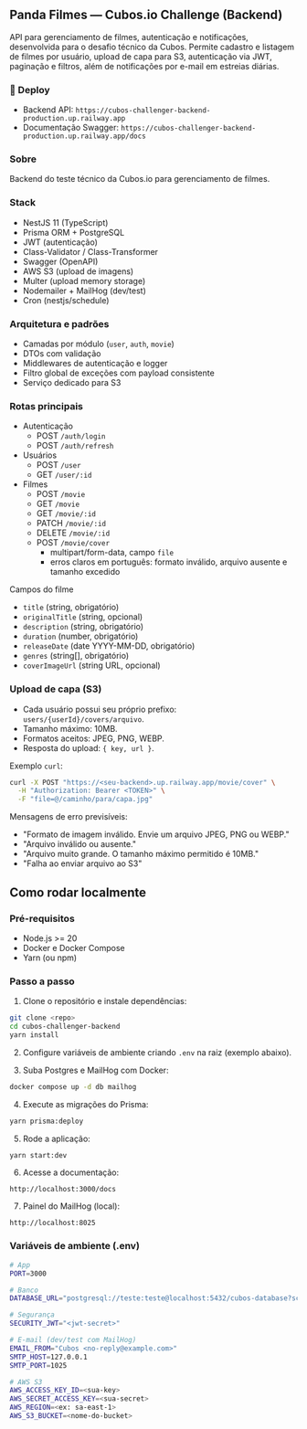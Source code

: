 ## Panda Filmes — Cubos.io Challenge (Backend)

API para gerenciamento de filmes, autenticação e notificações, desenvolvida para o desafio técnico da Cubos. Permite cadastro e listagem de filmes por usuário, upload de capa para S3, autenticação via JWT, paginação e filtros, além de notificações por e-mail em estreias diárias.

### 🚀 Deploy
- Backend API: `https://cubos-challenger-backend-production.up.railway.app`
- Documentação Swagger: `https://cubos-challenger-backend-production.up.railway.app/docs`

### Sobre
Backend do teste técnico da Cubos.io para gerenciamento de filmes.

### Stack
- NestJS 11 (TypeScript)
- Prisma ORM + PostgreSQL
- JWT (autenticação)
- Class-Validator / Class-Transformer
- Swagger (OpenAPI)
- AWS S3 (upload de imagens)
- Multer (upload memory storage)
- Nodemailer + MailHog (dev/test)
- Cron (nestjs/schedule)

### Arquitetura e padrões
- Camadas por módulo (`user`, `auth`, `movie`)
- DTOs com validação
- Middlewares de autenticação e logger
- Filtro global de exceções com payload consistente
- Serviço dedicado para S3

### Rotas principais
- Autenticação
  - POST `/auth/login`
  - POST `/auth/refresh`
- Usuários
  - POST `/user`
  - GET `/user/:id`
- Filmes
  - POST `/movie`
  - GET `/movie`
  - GET `/movie/:id`
  - PATCH `/movie/:id`
  - DELETE `/movie/:id`
  - POST `/movie/cover`
    - multipart/form-data, campo `file`
    - erros claros em português: formato inválido, arquivo ausente e tamanho excedido

Campos do filme
- `title` (string, obrigatório)
- `originalTitle` (string, opcional)
- `description` (string, obrigatório)
- `duration` (number, obrigatório)
- `releaseDate` (date YYYY-MM-DD, obrigatório)
- `genres` (string[], obrigatório)
- `coverImageUrl` (string URL, opcional)

### Upload de capa (S3)
- Cada usuário possui seu próprio prefixo: `users/{userId}/covers/arquivo`.
- Tamanho máximo: 10MB.
- Formatos aceitos: JPEG, PNG, WEBP.
- Resposta do upload: `{ key, url }`.

Exemplo `curl`:
```bash
curl -X POST "https://<seu-backend>.up.railway.app/movie/cover" \
  -H "Authorization: Bearer <TOKEN>" \
  -F "file=@/caminho/para/capa.jpg"
```

Mensagens de erro previsíveis:
- "Formato de imagem inválido. Envie um arquivo JPEG, PNG ou WEBP."
- "Arquivo inválido ou ausente."
- "Arquivo muito grande. O tamanho máximo permitido é 10MB."
- "Falha ao enviar arquivo ao S3"

## Como rodar localmente

### Pré-requisitos
- Node.js >= 20
- Docker e Docker Compose
- Yarn (ou npm)

### Passo a passo
1. Clone o repositório e instale dependências:

```bash
git clone <repo>
cd cubos-challenger-backend
yarn install
```

2. Configure variáveis de ambiente criando `.env` na raiz (exemplo abaixo).

3. Suba Postgres e MailHog com Docker:

```bash
docker compose up -d db mailhog
```

4. Execute as migrações do Prisma:

```bash
yarn prisma:deploy
```

5. Rode a aplicação:

```bash
yarn start:dev
```

6. Acesse a documentação:

```text
http://localhost:3000/docs
```

7. Painel do MailHog (local):

```text
http://localhost:8025
```

### Variáveis de ambiente (.env)

```bash
# App
PORT=3000

# Banco
DATABASE_URL="postgresql://teste:teste@localhost:5432/cubos-database?schema=public"

# Segurança
SECURITY_JWT="<jwt-secret>"

# E-mail (dev/test com MailHog)
EMAIL_FROM="Cubos <no-reply@example.com>"
SMTP_HOST=127.0.0.1
SMTP_PORT=1025

# AWS S3
AWS_ACCESS_KEY_ID=<sua-key>
AWS_SECRET_ACCESS_KEY=<sua-secret>
AWS_REGION=<ex: sa-east-1>
AWS_S3_BUCKET=<nome-do-bucket>
```
